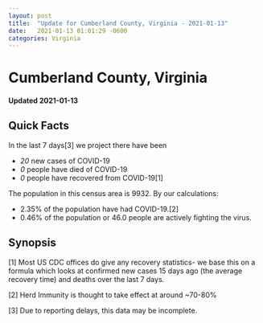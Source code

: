 ```yaml
---
layout: post
title:  "Update for Cumberland County, Virginia - 2021-01-13"
date:   2021-01-13 01:01:29 -0600
categories: Virginia
---
```


# Cumberland County, Virginia
#### Updated 2021-01-13

## Quick Facts

In the last 7 days[3] we project there have been
- *20* new cases of COVID-19
- *0* people have died of COVID-19
- *0* people have recovered from COVID-19[1]

The population in this census area is 9932. By our calculations:
- 2.35% of the population have had COVID-19.[2]
- 0.46% of the population or 46.0 people are actively fighting the virus.

## Synopsis




[1] Most US CDC offices do give any recovery statistics- we base this on a formula which looks at confirmed new cases
15 days ago (the average recovery time) and deaths over the last 7 days.

[2] Herd Immunity is thought to take effect at around ~70-80%

[3] Due to reporting delays, this data may be incomplete.
 
    